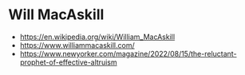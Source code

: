 # Will MacAskill


* https://en.wikipedia.org/wiki/William_MacAskill
* https://www.williammacaskill.com/
* https://www.newyorker.com/magazine/2022/08/15/the-reluctant-prophet-of-effective-altruism

